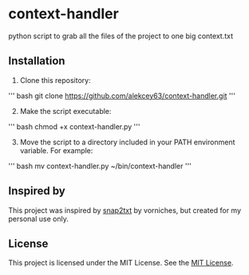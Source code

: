 
# context-handler
python script to grab all the files of the project to one big context.txt



## Installation

1. Clone this repository:

''' bash
git clone https://github.com/alekcey63/context-handler.git
'''

2. Make the script executable: 

''' bash
chmod +x context-handler.py
'''

3. Move the script to a directory included in your PATH environment variable. For example:

''' bash
mv context-handler.py ~/bin/context-handler
'''


## Inspired by

This project was inspired by [snap2txt](https://github.com/vorniches/snap2txt) by vorniches, but created for my personal use only.


## License

This project is licensed under the MIT License. See the [MIT License](./LICENSE).
